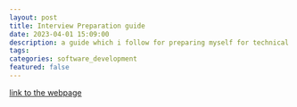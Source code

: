 ```yaml
---
layout: post
title: Interview Preparation guide
date: 2023-04-01 15:09:00
description: a guide which i follow for preparing myself for technical interviews.
tags: 
categories: software_development
featured: false
---
```


[link to the webpage](https://sleepy-care-725.notion.site/Interview-Prep-81db92afdfb44a2e9322fed545476934?pvs=4)